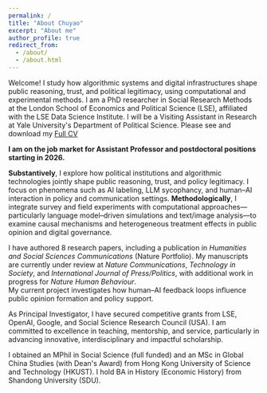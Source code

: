 ```yaml
---
permalink: /
title: "About Chuyao"
excerpt: "About me"
author_profile: true
redirect_from: 
  - /about/
  - /about.html
---
```


Welcome! I study how algorithmic systems and digital infrastructures shape public reasoning, trust, and political legitimacy, using computational and experimental methods. I am a PhD researcher in Social Research Methods at the London School of Economics and Political Science (LSE), affiliated with the LSE Data Science Institute. I will be a Visiting Assistant in Research at Yale University's Department of Political Science.  Please see and download my [Full CV](/files/ChuyaoWANG_LSE_CV.pdf)

**I am on the job market for Assistant Professor and postdoctoral positions starting in 2026.**

**Substantively**, I explore how political institutions and algorithmic technologies jointly shape public reasoning, trust, and policy legitimacy. I focus on phenomena such as AI labeling, LLM sycophancy, and human–AI interaction in policy and communication settings.
**Methodologically**, I integrate survey and field experiments with computational approaches—particularly language model–driven simulations and text/image analysis—to examine causal mechanisms and heterogeneous treatment effects in public opinion and digital governance.

I have authored 8 research papers, including a publication in *Humanities and Social Sciences Communications* (Nature Portfolio). My manuscripts are currently under review at *Nature Communications*, *Technology in Society*, and *International Journal of Press/Politics*, with additional work in progress for *Nature Human Behaviour*.  
My current project investigates how human–AI feedback loops influence public opinion formation and policy support.

As Principal Investigator, I have secured competitive grants from LSE, OpenAI, Google, and Social Science Research Council (USA). I am committed to excellence in teaching, mentorship, and service, particularly in advancing innovative, interdisciplinary and impactful scholarship.

I obtained an MPhil in Social Science (full funded) and an MSc in Global China Studies (with Dean's Award) from Hong Kong University of Science and Technology (HKUST). I hold BA in History (Economic History) from Shandong University (SDU).
